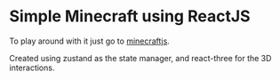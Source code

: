 # Simple Minecraft using ReactJS

To play around with it just go to [minecraftjs](https://minecraftjs.netlify.app/).

Created using zustand as the state manager, and react-three for the 3D interactions.